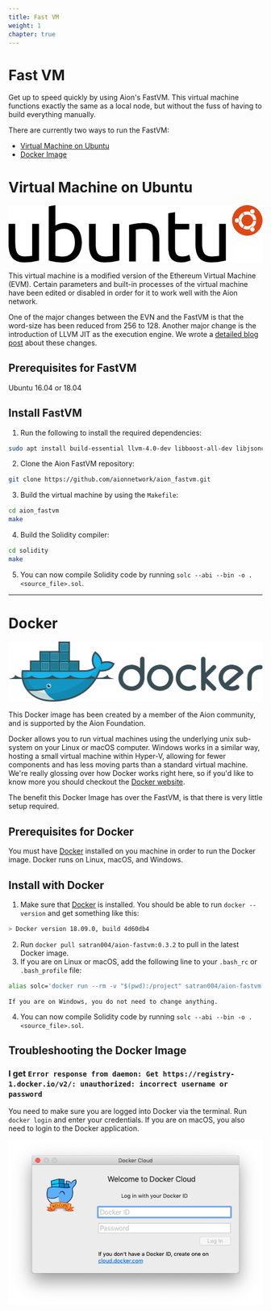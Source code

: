 ```yaml
---
title: Fast VM
weight: 1
chapter: true
---
```


# Fast VM

Get up to speed quickly by using Aion's FastVM. This virtual machine functions exactly the same as a local node, but without the fuss of having to build everything manually.

There are currently two ways to run the FastVM:

- [Virtual Machine on Ubuntu](#section-virtual-machine-on-ubuntu)
- [Docker Image](#section-docker-image)

# Virtual Machine on Ubuntu

![Ubuntu Logo](images/ubuntu-logo.png)

This virtual machine is a modified version of the Ethereum Virtual Machine (EVM). Certain parameters and built-in processes of the virtual machine have been edited or disabled in order for it to work well with the Aion network.

One of the major changes between the EVN and the FastVM is that the word-size has been reduced from 256 to 128. Another major change is the introduction of LLVM JIT as the execution engine. We wrote a [detailed blog post](https://blog.aion.network/aionfastvm-c5ccd1628da0) about these changes.

## Prerequisites for FastVM

Ubuntu 16.04 or 18.04

## Install FastVM

1. Run the following to install the required dependencies:

```bash
sudo apt install build-essential llvm-4.0-dev libboost-all-dev libjsoncpp-dev git
```

2. Clone the Aion FastVM repository:

```bash
git clone https://github.com/aionnetwork/aion_fastvm.git
```

3. Build the virtual machine by using the `Makefile`:

```bash
cd aion_fastvm
make
```

4. Build the Solidity compiler:

```bash
cd solidity
make
```

5. You can now compile Solidity code by running `solc --abi --bin -o . <source_file>.sol`.

---------------

# Docker

![Docker Logo](images/docker-logo.png)

This Docker image has been created by a member of the Aion community, and is supported by the Aion Foundation.

Docker allows you to run virtual machines using the underlying unix sub-system on your Linux or macOS computer. Windows works in a similar way, hosting a small virtual machine within Hyper-V, allowing for fewer components and has less moving parts than a standard virtual machine. We're really glossing over how Docker works right here, so if you'd like to know more you should checkout the [Docker website](https://www.docker.com/).

The benefit this Docker Image has over the FastVM, is that there is very little setup required.

## Prerequisites for Docker

You must have [Docker](https://www.docker.com/) installed on you machine in order to run the Docker image. Docker runs on Linux, macOS, and Windows.

## Install with Docker

1. Make sure that [Docker](https://www.docker.com/) is installed. You should be able to run `docker --version` and get something like this:

```bash
> Docker version 18.09.0, build 4d60db4
```

2. Run `docker pull satran004/aion-fastvm:0.3.2` to pull in the latest Docker image.
3. If you are on Linux or macOS, add the following line to your `.bash_rc` or `.bash_profile` file:

```bash
alias solc='docker run --rm -v "$(pwd):/project" satran004/aion-fastvm:0.3.2 solc'
```

    If you are on Windows, you do not need to change anything.

4. You can now compile Solidity code by running `solc --abi --bin -o . <source_file>.sol`.

## Troubleshooting the Docker Image

### I get `Error response from daemon: Get https://registry-1.docker.io/v2/: unauthorized: incorrect username or password`

You need to make sure you are logged into Docker via the terminal. Run `docker login` and enter your credentials. If you are on macOS, you also need to login to the Docker application.

![Docker Login Screen on macOS](images/docker-login-screen-on-macos.png)